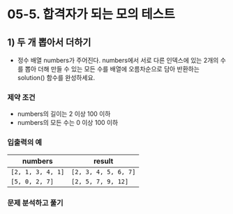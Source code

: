 # 05-5. 합격자가 되는 모의 테스트
## 1) 두 개 뽑아서 더하기
- 정수 배열 numbers가 주어진다. numbers에서 서로 다른 인덱스에 있는 2개의 수를 뽑아 더해 만들 수 있는 모든 수를 배열에 오름차순으로 담아 반환하는 solution() 함수를 완성하세요.

### 제약 조건
- numbers의 길이는 2 이상 100 이하
- numbers의 모든 수는 0 이상 100 이하

### 입출력의 예
| numbers           | result               |
| ----------------- | -------------------- |
| `[2, 1, 3, 4, 1]` | `[2, 3, 4, 5, 6, 7]` |
| `[5, 0, 2, 7]`    | `[2, 5, 7, 9, 12]`   |

### 문제 분석하고 풀기

